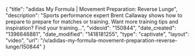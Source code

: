 {
    "title": "adidas My Formula | Movement Preparation: Reverse Lunge",
    "description": "Sports performance expert Brent Callaway shows how to prepare to prepare for matches or training. Want more training tips and inspiration? Find your training...",
    "videoid": "150844",
    "date_created": "1396646881",
    "date_modified": "1418181255",
    "type": "captivate",
    "layout": "video",
    "url": "\/v\/adidas-my-formula-movement-preparation-reverse-lunge\/150844"
}